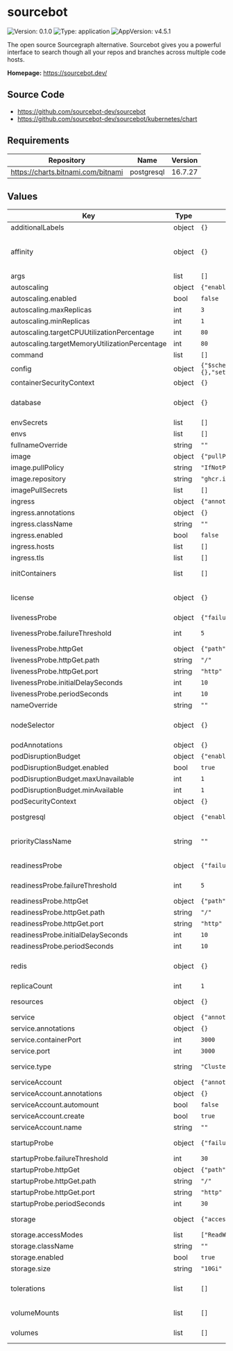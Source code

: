 # sourcebot

![Version: 0.1.0](https://img.shields.io/badge/Version-0.1.0-informational?style=flat-square) ![Type: application](https://img.shields.io/badge/Type-application-informational?style=flat-square) ![AppVersion: v4.5.1](https://img.shields.io/badge/AppVersion-v4.5.1-informational?style=flat-square)

The open source Sourcegraph alternative. Sourcebot gives you a powerful interface to search though all your repos and branches across multiple code hosts.

**Homepage:** <https://sourcebot.dev/>

## Source Code

* <https://github.com/sourcebot-dev/sourcebot>
* <https://github.com/sourcebot-dev/sourcebot/kubernetes/chart>

## Requirements

| Repository | Name | Version |
|------------|------|---------|
| https://charts.bitnami.com/bitnami | postgresql | 16.7.27 |

## Values

| Key | Type | Default | Description |
|-----|------|---------|-------------|
| additionalLabels | object | `{}` | Add extra labels to all resources. |
| affinity | object | `{}` | Set affinity rules for pod scheduling. Defaults to soft anti-affinity if not set. See: https://kubernetes.io/docs/concepts/scheduling-eviction/assign-pod-node/ |
| args | list | `[]` | Override the default arguments of the container. |
| autoscaling | object | `{"enabled":false,"maxReplicas":3,"minReplicas":1,"targetCPUUtilizationPercentage":80,"targetMemoryUtilizationPercentage":80}` | Configure Horizontal Pod Autoscaler. |
| autoscaling.enabled | bool | `false` | Enable or disable Horizontal Pod Autoscaler. |
| autoscaling.maxReplicas | int | `3` | Maximum number of replicas. |
| autoscaling.minReplicas | int | `1` | Minimum number of replicas. |
| autoscaling.targetCPUUtilizationPercentage | int | `80` | Target CPU utilization percentage for autoscaling. |
| autoscaling.targetMemoryUtilizationPercentage | int | `80` | Target memory utilization percentage for autoscaling. |
| command | list | `[]` | Override the default command of the container. |
| config | object | `{"$schema":"https://raw.githubusercontent.com/sourcebot-dev/sourcebot/main/schemas/v3/index.json","connections":{},"settings":{}}` | Configure Sourcebot-specific application settings. |
| containerSecurityContext | object | `{}` | Set the container-level security context. |
| database | object | `{}` | Configure the database secret by providing database.secretName and database.secretKey to use a Kubernetes secret. |
| envSecrets | list | `[]` | Set environment variables from Kubernetes secrets. |
| envs | list | `[]` | Set additional environment variables. |
| fullnameOverride | string | `""` | Override the full name of the chart. |
| image | object | `{"pullPolicy":"IfNotPresent","repository":"ghcr.io/sourcebot-dev/sourcebot"}` | Configure the container image. |
| image.pullPolicy | string | `"IfNotPresent"` | Image pull policy. |
| image.repository | string | `"ghcr.io/sourcebot-dev/sourcebot"` | Container image repository. |
| imagePullSecrets | list | `[]` | Configure image pull secrets for private registries. |
| ingress | object | `{"annotations":{},"className":"","enabled":false,"hosts":[],"tls":[]}` | Configure ingress for Sourcebot. |
| ingress.annotations | object | `{}` | Ingress annotations. |
| ingress.className | string | `""` | Ingress class name. |
| ingress.enabled | bool | `false` | Enable or disable ingress. |
| ingress.hosts | list | `[]` | List of hostnames and paths for ingress rules. |
| ingress.tls | list | `[]` | TLS settings for ingress. |
| initContainers | list | `[]` | Configure init containers to run before the main container. |
| license | object | `{}` | Configure the enterprise license key secret by providing license.secretName and license.secretKey to use a Kubernetes secret. |
| livenessProbe | object | `{"failureThreshold":5,"httpGet":{"path":"/","port":"http"},"initialDelaySeconds":10,"periodSeconds":10}` | Liveness probe to check if the container is alive. |
| livenessProbe.failureThreshold | int | `5` | Number of consecutive failures before marking the container as unhealthy. |
| livenessProbe.httpGet | object | `{"path":"/","port":"http"}` | Http GET request to check if the container is alive. |
| livenessProbe.httpGet.path | string | `"/"` | Path to check. |
| livenessProbe.httpGet.port | string | `"http"` | Port to check. |
| livenessProbe.initialDelaySeconds | int | `10` | Initial delay before the first probe. |
| livenessProbe.periodSeconds | int | `10` | Frequency of the probe. |
| nameOverride | string | `""` | Override the name of the chart. |
| nodeSelector | object | `{}` | Set node selector constraints. See: https://kubernetes.io/docs/concepts/scheduling-eviction/assign-pod-node/#nodeselector |
| podAnnotations | object | `{}` | Add annotations to the pod metadata. |
| podDisruptionBudget | object | `{"enabled":true,"maxUnavailable":1,"minAvailable":1}` | Configure Pod Disruption Budget. |
| podDisruptionBudget.enabled | bool | `true` | Enable Pod Disruption Budget. |
| podDisruptionBudget.maxUnavailable | int | `1` | Maximum number of pods that can be unavailable. |
| podDisruptionBudget.minAvailable | int | `1` | Minimum number of pods that must be available. |
| podSecurityContext | object | `{}` | Set the pod-level security context. |
| postgresql | object | `{"enabled":false}` | Configure the Bitnami PostgreSQL sub-chart. See: https://artifacthub.io/packages/helm/bitnami/postgresql |
| priorityClassName | string | `""` | Set the priority class name for pods. See: https://kubernetes.io/docs/concepts/scheduling-eviction/pod-priority-preemption/ |
| readinessProbe | object | `{"failureThreshold":5,"httpGet":{"path":"/","port":"http"},"initialDelaySeconds":10,"periodSeconds":10}` | Readiness probe to check if the container is ready to serve traffic. |
| readinessProbe.failureThreshold | int | `5` | Number of consecutive failures before marking the container as not ready. |
| readinessProbe.httpGet | object | `{"path":"/","port":"http"}` | Http GET request to check if the container is ready. |
| readinessProbe.httpGet.path | string | `"/"` | Path to check. |
| readinessProbe.httpGet.port | string | `"http"` | Port to check. |
| readinessProbe.initialDelaySeconds | int | `10` | Initial delay before the first probe. |
| readinessProbe.periodSeconds | int | `10` | Frequency of the probe. |
| redis | object | `{}` | Configure the Redis secret by providing redis.secretName and redis.secretKey to use a Kubernetes secret. |
| replicaCount | int | `1` | Set the number of replicas for the deployment. |
| resources | object | `{}` | Configure resource requests and limits for the container. |
| service | object | `{"annotations":{},"containerPort":3000,"port":3000,"type":"ClusterIP"}` | Configure the Sourcebot Kubernetes service. |
| service.annotations | object | `{}` | Service annotations. |
| service.containerPort | int | `3000` | Internal container port. |
| service.port | int | `3000` | External service port. |
| service.type | string | `"ClusterIP"` | Type of the Kubernetes service (e.g., ClusterIP, NodePort, LoadBalancer). |
| serviceAccount | object | `{"annotations":{},"automount":false,"create":true,"name":""}` | Configure the ServiceAccount. |
| serviceAccount.annotations | object | `{}` | Add annotations to the ServiceAccount. |
| serviceAccount.automount | bool | `false` | Enable or disable automatic ServiceAccount mounting. |
| serviceAccount.create | bool | `true` | Create a new ServiceAccount. |
| serviceAccount.name | string | `""` | Use an existing ServiceAccount (if set). |
| startupProbe | object | `{"failureThreshold":30,"httpGet":{"path":"/","port":"http"},"periodSeconds":30}` | Startup probe to check if the container has started successfully. |
| startupProbe.failureThreshold | int | `30` | Number of seconds to wait before starting the probe. |
| startupProbe.httpGet | object | `{"path":"/","port":"http"}` | Http GET request to check if the container has started. |
| startupProbe.httpGet.path | string | `"/"` | Path to check. |
| startupProbe.httpGet.port | string | `"http"` | Port to check. |
| startupProbe.periodSeconds | int | `30` | Initial delay before the first probe. |
| storage | object | `{"accessModes":["ReadWriteOnce"],"className":"","enabled":true,"size":"10Gi"}` | Configure persistent storage for the application (volume is mounted at /data) to use the internal database. |
| storage.accessModes | list | `["ReadWriteOnce"]` | Access modes for the persistent volume. |
| storage.className | string | `""` | Storage class name for the persistent volume. |
| storage.enabled | bool | `true` | Enable or disable persistent storage. |
| storage.size | string | `"10Gi"` | Size of the persistent volume. |
| tolerations | list | `[]` | Set tolerations for pod scheduling. See: https://kubernetes.io/docs/concepts/scheduling-eviction/taint-and-toleration/ |
| volumeMounts | list | `[]` | Define volume mounts for the container. See: https://kubernetes.io/docs/concepts/storage/volumes/ |
| volumes | list | `[]` | Define additional volumes. See: https://kubernetes.io/docs/concepts/storage/volumes/ |

